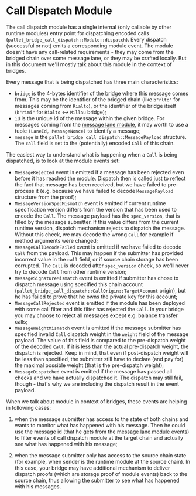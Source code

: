 # Call Dispatch Module

The call dispatch module has a single internal (only callable by other runtime modules) entry point
for dispatching encoded calls (`pallet_bridge_call_dispatch::Module::dispatch`). Every dispatch
(successful or not) emits a corresponding module event. The module doesn't have any call-related
requirements - they may come from the bridged chain over some message lane, or they may be crafted
locally. But in this document we'll mostly talk about this module in the context of bridges.

Every message that is being dispatched has three main characteristics:
- `bridge` is the 4-bytes identifier of the bridge where this message comes from. This may be the
  identifier of the bridged chain (like `b"rlto"` for messages coming from `Rialto`), or the
  identifier of the bridge itself (`b"rimi"` for `Rialto` <-> `Millau` bridge);
- `id` is the unique id of the message within the given bridge. For messages coming from the
  [message lane module](../message-lane/README.md), it may worth to use a tuple
  `(LaneId, MessageNonce)` to identify a message;
- `message` is the `pallet_bridge_call_dispatch::MessagePayload` structure. The `call` field is set
  to the (potentially) encoded `Call` of this chain.

The easiest way to understand what is happening when a `Call` is being dispatched, is to look at the
module events set:

- `MessageRejected` event is emitted if a message has been rejected even before it has reached the
  module. Dispatch then is called just to reflect the fact that message has been received, but we
  have failed to pre-process it (e.g. because we have failed to decode `MessagePayload` structure
  from the proof);
- `MessageVersionSpecMismatch` event is emitted if current runtime specification version differs
  from the version that has been used to encode the `Call`. The message payload has the
  `spec_version`, that is filled by the message submitter. If this value differs from the current
  runtime version, dispatch mechanism rejects to dispatch the message. Without this check, we may
  decode the wrong `Call` for example if method arguments were changed;
- `MessageCallDecodeFailed` event is emitted if we have failed to decode `Call` from the payload.
  This may happen if the submitter has provided incorrect value in the `call` field, or if source
  chain storage has been corrupted. The `Call` is decoded after `spec_version` check, so we'll never
  try to decode `Call` from other runtime version;
- `MessageSignatureMismatch` event is emitted if submitter has chose to dispatch message using
  specified this chain account (`pallet_bridge_call_dispatch::CallOrigin::TargetAccount` origin),
  but he has failed to prove that he owns the private key for this account;
- `MessageCallRejected` event is emitted if the module has been deployed with some call filter and
  this filter has rejected the `Call`. In your bridge you may choose to reject all messages except
  e.g. balance transfer calls;
- `MessageWeightMismatch` event is emitted if the message submitter has specified invalid `Call`
  dispatch weight in the `weight` field of the message payload. The value of this field is compared
  to the pre-dispatch weight of the decoded `Call`. If it is less than the actual pre-dispatch
  weight, the dispatch is rejected. Keep in mind, that even if post-dispatch weight will be less
  than specified, the submitter still have to declare (and pay for) the maximal possible weight
  (that is the pre-dispatch weight);
- `MessageDispatched` event is emitted if the message has passed all checks and we have actually
  dispatched it. The dispatch may still fail, though - that's why we are including the dispatch
  result in the event payload.

When we talk about module in context of bridges, these events are helping in following cases:

1. when the message submitter has access to the state of both chains and wants to monitor what has
   happened with his message. Then he could use the message id (that he gets from the
   [message lane module events](../message-lane/README.md#General-Information)) to filter events of
   call dispatch module at the target chain and actually see what has happened with his message;

1. when the message submitter only has access to the source chain state (for example, when sender is
   the runtime module at the source chain). In this case, your bridge may have additional mechanism
   to deliver dispatch proofs (which are storage proof of module events) back to the source chain,
   thus allowing the submitter to see what has happened with his messages.
